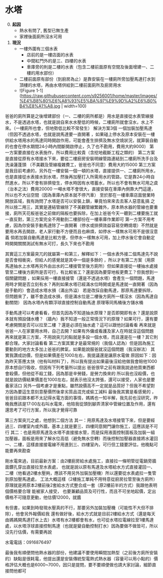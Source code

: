 水塔
=========================
0. **起因**
	- 熱水有問了, 舊型已無生產
	- 家裡後面廁所沒水可用
0. **現況**
	- 一樓外圍有三個水表
		- 店前的是一樓店面的水表
		- 中間紅門外的是三、四樓的水表
		- 車庫旁的則是二樓的水表（包含二樓前面原有空間及後面增建一、二樓的用水部份）
	- 二樓前面原有部份（到廚房為止）是靠安裝在一樓廁所旁加壓馬達打水到頂樓的水塔，再由水塔供給到二樓前面廁所及廚房用水
	- ![Figure 1-1](https://raw.githubusercontent.com/s9256001/home/master/images/%E4%B8%80%E6%A8%93%E5%BA%97%E9%9D%A2%E6%B0%B4%E8%A1%A8.jpg | width=100)

爸爸的廁所算是之後增建部份（一、二樓的廁所都是）用水是直接從水表管線接水，不是透過水塔，也就是說自來水水壓低的時候，二樓廁所就會沒水，水上不來。（一樓廁所也會，但地勢低比較不常發生）
解決方案3個
一個加裝加壓馬達（但因不透過水塔，也就是說馬達要一直開著 ，如果碰上停水及原本安裝在一樓供給水塔用水的馬達同時開啟作用，可能會產生排擠及無水空燒狀況，就算裝自動的也會在停水期間24小時內間斷開啟停止，久了也不勘用，費用大約9000）
第一方案要直接在水表施作，所以費用比較貴（含挖地截斷工程之類的）
第二方案是直接從原有水塔接水下來，要從二樓廚房安裝明線管路連結到二樓廁所洗手台及洗澡蓮蓬頭 （不美觀及管線複雜費工，爸爸也不同意）費用大約15000
第三方案是我目前考慮的，另外在一樓安裝一個一頓的水塔，直接提供一、二樓廁所用水，也是直接從水表接水到水塔，然後再加壓打入所需用水的管路，它是靠24小時自然進水，所以不會有排擠發生，停水時因有水塔蓄水，所以也不會有無水可用之虞（治本之法）費用20000
一噸水塔不會很大，直接安裝在車庫內側靠大門這邊，所以也不大佔空間（因為車庫內原本就不停汽車）
至於那在一樓車庫店面營業時開放區域，我有詢問了水塔是否可以安裝上鎖，畢竟怕來來去去客人惡意亂搞
之所以捨二用三，其實是連結管線除了不美觀管線繁雜外，原本熱水器的管線也要重接，廁所天花板爸爸之前做的隔板也要拆除，在加上爸爸今天一聽到二樓要施工就一直反對，第三方案完全不用動到二樓部份在一樓車庫作業即可
第一方案不用考慮，因為你安裝手動馬達除了一直開著（停水或排擠效益容易空轉燒壞）不然就是要用水再去開啟，老人家行動不方便而且也麻煩，如停水一樣無水可用不是很沒意義
倘若加裝自動馬達是比較方便，但停水一樣無水可用，加上停水後它會自動定時開開關關測試有無水可打，長久下來也不勘用

其實這三方案最突兀的就屬第一和第三，解釋如下：一個水表外接二個馬達先不說是否會相衝突，但給人的感覺就是其中一個是多餘的 ，所以才有第二方案（用原馬達抽水上水塔再另外由出水的二樓接管至後方廁所）但如果直接從一樓抽水處接管至二樓後方廁所是否可行，有比較省工？還是因為要穿地板更費工？但我想到一個關鍵問題 ，如果採用一樓直接接管（還是不透過水塔）會產生一個問題，馬達用時才開是否立刻有水？再則如果水塔已經滿水位時開或是馬達就一直開著（因為是手動的）會造成水塔水損（滿出外溢）
若是改採自動馬達，那原馬達要拆除，但問題來了，雖不會造成水損，但是滿水位是二樓後方廁所一樣沒水（因為馬達自動關閉）
因為水塔內有顆浮球直接控制自動馬達
原理等同馬桶後方儲水桶

手動馬達可以考慮看看，但首先因為不知道抽水原理？是否即開即有水？還是說原本就有預設儲水槽？（牆內）我不知道一般正常情況下的原理？如果可行，還有要考慮開關是否可以拉至二樓 ？還是必須在抽水處？這可以跟他討論看看
再來就是爸爸一人在家要用水時，自己去開？如果有外傭或看護及家人在時就沒這個問題
再來就是第三方案，不用說突兀的點就是多設一個水塔，而且還是在一樓？其它則都合理。大家討論看看
第二方案其實才是最常規的（我個人認為）但是因為施工要動到的地方太多加上爸爸的脾氣，如果能說服爸就沒這個問題（我沒辦法）
其實我讚成訪價，但是如果價差在1000左右，我提議還是讓原水電做
原因如下：因為昨天答應太快（他有叫材料了），所以我有提出如果最後沒給他做我會賠他1000
原本想自行吸收，但因有下列考量所以提出
爸爸很早之前有跟我說過他買東西都會殺價，但他從不殺工錢，因為那是辛勞錢，是勞力換來的
所以我也沒殺價，也就是說訪價結果價差在1000左右，就表示他沒太誇張，還可以接受，人家也是要養家活口
另外一個考慮才是重點，雖然說價高不一定就是品質好？但我不希望對方因為要這生意刻意壓價然後拿劣質品混充或偷工減料
最後我其實是看感覺的 ，爸爸目前跟本都不太記得水電方面的事情，媽媽也一知半解，我先前也沒研究，昨晚我應該是17:00左右叫水電來，他陪我從頭到腳弄清家中管線位置及作用，還有還思考了可行方案，所以我才覺得可靠

第三方案突兀之處，他想到二個方法
其一：用原馬達及水塔接管下來，但是要經過三、四樓室內或外牆，基本上就是要三、四樓同意開門讓你施工，這應該是不可行
其二：也是用原馬達及水塔不直接接水管，而是採用液面控制面板及加裝一組加壓器，面板是用來了解水位高低（避免無水空轉）而後控制加壓器直接將水灌回一、二樓，這樣直接接電線不用進到三、四樓室內，可行但工錢要評估，他晚點可能要再來勘查

剛水電來過，目前最新方案：由2樓廚房給水處施工，直接拉一條明管從電鍋旁牆面鑽孔穿出直接拉至水表處，
也就是說以原有馬達及水塔給水方式直接灌回一、二樓（他看過2樓水壓夠，應該不用另外加裝加壓機）所以還要從水表處拉一隻管到原加壓馬達處，
工法大概這樣（2樓施工單純不用特意從廚房拉管至後方廁所）原理就是將原本2樓前後2套給水方式整合成一套（原2樓前半的方式）我跟他表明個價格要合理 能被家人接受，
也要兼顧品質及可行性，而且不可坐地起價，定出價格不可隨意更動，他估價12000，就醬


有但書，如果到時發現水壓真的不行，那要另外加裝加壓機（可能性不大但不排除），他會另外報價給我
還有做好後，給水方式就是目前2樓給水方式（還是每天由媽媽開馬達打水上去）水塔有水2樓都會有水，也可從水塔拉電線拉至1樓馬達處，以水塔浮球直接控制馬達（也就是變自動控制打水）因為要做不做皆可，所以沒先行估價，有需要再說

水電電話：0916876497

最後我有順便問他熱水器的部份，他建議不要使用瞬間加熱型（之前後方廁所安裝的）缺點是很耗電，他提出還是安裝傳統型電熱式熱水器（容量可以用小點的）價格評估大概也是6000~7000，因只是提問，要不要順便做也請大家討論，細節直接問他都可